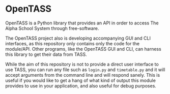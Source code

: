 # OpenTASS

OpenTASS is a Python library that provides an API in order to access The Alpha School System through free-software.

The OpenTASS project also is developing accompanying GUI and CLI interfaces, as this repository only contains only the code for the module/API. Other programs, like the OpenTASS GUI and CLI, can harness this library to get their data from TASS.

While the aim of this repository is not to provide a direct user interface to use TASS, you can run any file such as `login.py` and `timetable.py` and it will accept arguments from the command line and will respond sanely. This is useful if you would like to get a hang of what kind of output this module provides to use in your application, and also useful for debug purposes.
